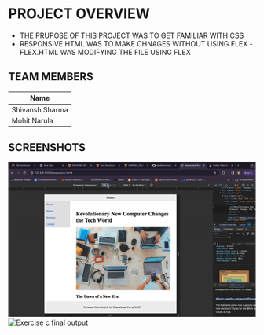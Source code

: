 # PROJECT OVERVIEW

- THE PRUPOSE OF THIS PROJECT WAS TO GET FAMILIAR WITH CSS
- RESPONSIVE.HTML WAS TO MAKE CHNAGES WITHOUT USING FLEX
-FLEX.HTML WAS MODIFYING THE FILE USING FLEX

## TEAM MEMBERS
| Name |
|--------|
| Shivansh Sharma |
| Mohit Narula |

## SCREENSHOTS

![Exercise B final output](./ExcerciseB.gif)
![Exercise c final output](./ExerciseC.gif)
